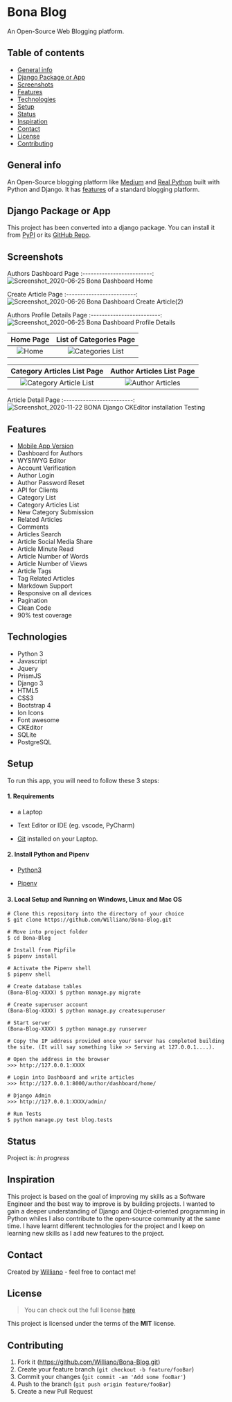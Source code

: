 # Bona Blog
An Open-Source Web Blogging platform.




## Table of contents
* [General info](#general-info)
* [Django Package or App](#django-package-or-app)
* [Screenshots](#screenshots)
* [Features](#features)
* [Technologies](#technologies)
* [Setup](#setup)
* [Status](#status)
* [Inspiration](#inspiration)
* [Contact](#contact)
* [License](#license)
* [Contributing](#contributing)


## General info
An Open-Source blogging platform like [Medium](https://medium.com/) and [Real Python](https://realpython.com/) built with Python and Django. It has [features](#features) of a standard blogging platform.

## Django Package or App
This project has been converted into a django package. You can install it from [PyPI](https://pypi.org/project/django-bona-blog/) or its [GitHub Repo](https://github.com/Williano/django-bona-blog).

## Screenshots

 Authors Dashboard Page
:-------------------------:
![Screenshot_2020-06-25 Bona Dashboard Home](https://user-images.githubusercontent.com/19711677/85830207-d4e17200-b751-11ea-9de2-0a86b5bd296a.png)

 Create Article Page
:-------------------------:
![Screenshot_2020-06-26 Bona Dashboard Create Article(2)](https://user-images.githubusercontent.com/19711677/85830197-d1e68180-b751-11ea-9a10-9653fc0c1a9d.png)


Authors Profile Details Page
:-------------------------:
![Screenshot_2020-06-25 Bona Dashboard Profile Details](https://user-images.githubusercontent.com/19711677/85830204-d317ae80-b751-11ea-86ff-c7b5683ffea5.png)


Home Page            |  List of Categories Page
:-------------------------:|:-------------------------:
![Home](https://user-images.githubusercontent.com/19711677/56363189-264fb200-61db-11e9-9bba-77a3e7f7c1de.jpg) | ![Categories List](https://user-images.githubusercontent.com/19711677/56363187-264fb200-61db-11e9-8a90-0af49eb33758.jpg)

Category Articles List Page       |  Author Articles List Page
:-------------------------:|:-------------------------:
![Category Article List](https://user-images.githubusercontent.com/19711677/56363188-264fb200-61db-11e9-8fef-fc83fb29f056.png) | ![Author Articles](https://user-images.githubusercontent.com/19711677/56363185-25b71b80-61db-11e9-9a42-2fffaa369d28.jpg)

Article Detail Page 
:-------------------------:
![Screenshot_2020-11-22 BONA Django CKEditor installation Testing](https://user-images.githubusercontent.com/19711677/99898873-a0bf9e00-2c6a-11eb-8e4a-8e24af9dce94.jpg)
 


## Features

* [Mobile App Version](https://github.com/Williano/Bona-Blog-Mobile)
* Dashboard for Authors
* WYSIWYG Editor
* Account Verification
* Author Login
* Author Password Reset
* API for Clients
* Category List
* Category Articles List
* New Category Submission
* Related Articles
* Comments
* Articles Search
* Article Social Media Share
* Article Minute Read
* Article Number of Words
* Article Number of Views
* Article Tags
* Tag Related Articles
* Markdown Support
* Responsive on all devices
* Pagination
* Clean Code
* 90% test coverage


## Technologies
* Python 3
* Javascript
* Jquery
* PrismJS
* Django 3
* HTML5
* CSS3 
* Bootstrap 4
* Ion Icons
* Font awesome
* CKEditor
* SQLite
* PostgreSQL


## Setup

To run this app, you will need to follow these 3 steps:

#### 1. Requirements
  - a Laptop

  - Text Editor or IDE (eg. vscode, PyCharm)

  - [Git](https://git-scm.com/book/en/v2/Getting-Started-Installing-Git) installed on your Laptop.


#### 2. Install Python and Pipenv
  - [Python3](https://www.python.org/downloads/)
  

  - [Pipenv](https://pipenv-es.readthedocs.io/es/stable/)

#### 3. Local Setup and Running on Windows, Linux and Mac OS

  ```
  # Clone this repository into the directory of your choice
  $ git clone https://github.com/Williano/Bona-Blog.git

  # Move into project folder
  $ cd Bona-Blog

  # Install from Pipfile
  $ pipenv install

  # Activate the Pipenv shell
  $ pipenv shell

  # Create database tables
  (Bona-Blog-XXXX) $ python manage.py migrate
  
  # Create superuser account
  (Bona-Blog-XXXX) $ python manage.py createsuperuser

  # Start server
  (Bona-Blog-XXXX) $ python manage.py runserver
  
  # Copy the IP address provided once your server has completed building the site. (It will say something like >> Serving at 127.0.0.1....).
  
  # Open the address in the browser
  >>> http://127.0.0.1:XXXX
  
  # Login into Dashboard and write articles
  >>> http://127.0.0.1:8000/author/dashboard/home/
  
  # Django Admin
  >>> http://127.0.0.1:XXXX/admin/
  
  # Run Tests
  $ python manage.py test blog.tests
  ```


## Status
Project is: _in progress_

## Inspiration
This project is based on the goal of improving my skills as a Software Engineer and the best way to improve is by building projects. I wanted to gain a deeper understanding of Django and Object-oriented programming in Python whiles I also contribute to the open-source community at the same time. I have learnt different technologies for the project and I keep on learning new skills as I add new features to the project.

## Contact
Created by [Williano](https://williano.github.io/) - feel free to contact me!

## License
>You can check out the full license [here](https://github.com/Williano/Bona-Blog/blob/master/LICENSE.md)

This project is licensed under the terms of the **MIT** license.

## Contributing

1. Fork it (<https://github.com/Williano/Bona-Blog.git>)
2. Create your feature branch (`git checkout -b feature/fooBar`)
3. Commit your changes (`git commit -am 'Add some fooBar'`)
4. Push to the branch (`git push origin feature/fooBar`)
5. Create a new Pull Request

